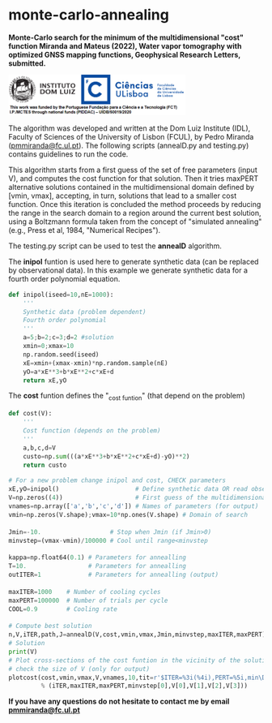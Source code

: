 # monte-carlo-annealing
**Monte-Carlo search for the minimum of the multidimensional "cost" function
Miranda and Mateus (2022), Water vapor tomography with optimized GNSS mapping functions,
Geophysical Research Letters, submitted.**

<img src="https://github.com/pjmateus/monte-carlo-annealing/blob/80329255f53d957f4e4ecd28d85fe946c23f048b/logos.png" width="350">

The algorithm was developed and written at the Dom Luiz Institute (IDL), Faculty of Sciences of the University of Lisbon (FCUL), by Pedro Miranda (pmmiranda@fc.ul.pt).
The following scripts (annealD.py and testing.py) contains guidelines to run the code.

This algorithm starts from a first guess of the set of free parameters (input V), and computes the cost function for that solution. Then it tries maxPERT alternative 
solutions contained in the multidimensional domain defined by [vmin, vmax], accepting, in turn, solutions that lead to a smaller cost function. Once this iteration 
is concluded the method proceeds by reducing the range in the search domain to a region around the current best solution, using a Boltzmann formula taken from the
concept of "simulated annealing" (e.g., Press et al, 1984, "Numerical Recipes").

The testing.py script can be used to test the **annealD** algorithm. 

The **inipol** funtion is used here to generate synthetic data (can be replaced by observational data).
In this example we generate synthetic data for a fourth order polynomial equation.
```Python
def inipol(iseed=10,nE=1000): 
    '''
    Synthetic data (problem dependent)
    Fourth order polynomial 
    '''
    a=5;b=2;c=3;d=2 #solution
    xmin=0;xmax=10
    np.random.seed(iseed)
    xE=xmin+(xmax-xmin)*np.random.sample(nE)
    yO=a*xE**3+b*xE**2+c*xE+d
    return xE,yO
```

The **cost** funtion defines the "<sub>cost funtion</sub>" (that depend on the problem) 
```Python
def cost(V): 
    '''
    Cost function (depends on the problem)
    '''
    a,b,c,d=V
    custo=np.sum(((a*xE**3+b*xE**2+c*xE+d)-yO)**2)
    return custo
```

```Python
# For a new problem change inipol and cost, CHECK parameters
xE,yO=inipol()                     # Define synthetic data OR read observations (yO) at locations (xE)
V=np.zeros((4))                    # First guess of the multidimensional solution
vnames=np.array(['a','b','c','d']) # Names of parameters (for output)
vmin=np.zeros(V.shape);vmax=10*np.ones(V.shape) # Domain of search

Jmin=-10.                   # Stop when Jmin (if Jmin>0)
minvstep=(vmax-vmin)/100000 # Cool until range<minvstep

kappa=np.float64(0.1) # Parameters for annealling 
T=10.                 # Parameters for annealling 
outITER=1             # Parameters for annealling (output)

maxITER=1000    # Number of cooling cycles
maxPERT=100000  # Number of trials per cycle
COOL=0.9        # Cooling rate

# Compute best solution
n,V,iTER,path,J=annealD(V,cost,vmin,vmax,Jmin,minvstep,maxITER,maxPERT)
# Solution
print(V)  
# Plot cross-sections of the cost funtion in the vicinity of the solution
# check the size of V (only for output)
plotcost(cost,vmin,vmax,V,vnames,10,tit=r'$ITER=%3i(%4i),PERT=%5i,min\Delta x=%6.5f,a=%4.3f,b=%4.3f,c=%4.3f,d=%4.3f$'\
         % (iTER,maxITER,maxPERT,minvstep[0],V[0],V[1],V[2],V[3]))
```

**If you have any questions do not hesitate to contact me by email pmmiranda@fc.ul.pt**
